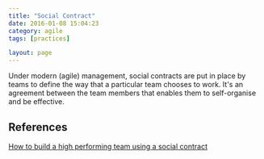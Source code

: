 ```yaml
---
title: "Social Contract"
date: 2016-01-08 15:04:23
category: agile
tags: [practices]

layout: page
---
```


Under modern (agile) management, social contracts are put in place by teams to define the way that a particular team chooses to work. It's an agreement between the team members that enables them to self-organise and be effective.

## References

[How to build a high performing team using a social contract](https://smallville.com.au/build-high-performing-team-using-social-contract/)
